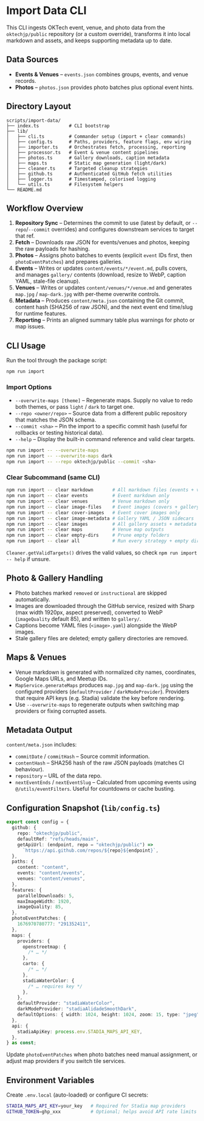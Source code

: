 # Import Data CLI

This CLI ingests OKTech event, venue, and photo data from the `oktechjp/public` repository (or a custom override), transforms it into local markdown and assets, and keeps supporting metadata up to date.

## Data Sources

- **Events & Venues** – `events.json` combines groups, events, and venue records.
- **Photos** – `photos.json` provides photo batches plus optional event hints.

## Directory Layout

```
scripts/import-data/
├── index.ts           # CLI bootstrap
├── lib/
│   ├── cli.ts         # Commander setup (import + clear commands)
│   ├── config.ts      # Paths, providers, feature flags, env wiring
│   ├── importer.ts    # Orchestrates fetch, processing, reporting
│   ├── processor.ts   # Event & venue content pipelines
│   ├── photos.ts      # Gallery downloads, caption metadata
│   ├── maps.ts        # Static map generation (light/dark)
│   ├── cleaner.ts     # Targeted cleanup strategies
│   ├── github.ts      # Authenticated GitHub fetch utilities
│   ├── logger.ts      # Timestamped, colorised logging
│   └── utils.ts       # Filesystem helpers
└── README.md
```

## Workflow Overview

1. **Repository Sync** – Determines the commit to use (latest by default, or `--repo`/`--commit` overrides) and configures downstream services to target that ref.
2. **Fetch** – Downloads raw JSON for events/venues and photos, keeping the raw payloads for hashing.
3. **Photos** – Assigns photo batches to events (explicit `event` IDs first, then `photoEventPatches`) and prepares galleries.
4. **Events** – Writes or updates `content/events/*/event.md`, pulls covers, and manages `gallery/` contents (download, resize to WebP, caption YAML, stale-file cleanup).
5. **Venues** – Writes or updates `content/venues/*/venue.md` and generates `map.jpg` / `map-dark.jpg` with per-theme overwrite controls.
6. **Metadata** – Produces `content/meta.json` containing the Git commit, content hash (SHA256 of raw JSON), and the next event end time/slug for runtime features.
7. **Reporting** – Prints an aligned summary table plus warnings for photo or map issues.

## CLI Usage

Run the tool through the package script:

```bash
npm run import
```

### Import Options

- `--overwrite-maps [theme]` – Regenerate maps. Supply no value to redo both themes, or pass `light` / `dark` to target one.
- `--repo <owner/repo>` – Source data from a different public repository that matches the JSON schema.
- `--commit <sha>` – Pin the import to a specific commit hash (useful for rollbacks or testing historical data).
- `--help` – Display the built-in command reference and valid clear targets.

```bash
npm run import -- --overwrite-maps
npm run import -- --overwrite-maps dark
npm run import -- --repo oktechjp/public --commit <sha>
```

### Clear Subcommand (same CLI)

```bash
npm run import -- clear markdown       # All markdown files (events + venues)
npm run import -- clear events         # Event markdown only
npm run import -- clear venues         # Venue markdown only
npm run import -- clear image-files    # Event images (covers + gallery)
npm run import -- clear cover-images   # Event cover images only
npm run import -- clear image-metadata # Gallery YAML / JSON sidecars
npm run import -- clear images         # All gallery assets + metadata
npm run import -- clear maps           # Venue map outputs
npm run import -- clear empty-dirs     # Prune empty folders
npm run import -- clear all            # Run every strategy + empty dir sweep
```

`Cleaner.getValidTargets()` drives the valid values, so check `npm run import -- help` if unsure.

## Photo & Gallery Handling

- Photo batches marked `removed` or `instructional` are skipped automatically.
- Images are downloaded through the GitHub service, resized with Sharp (max width 1920px, aspect preserved), converted to WebP (`imageQuality` default 85), and written to `gallery/`.
- Captions become YAML files (`<image>.yaml`) alongside the WebP images.
- Stale gallery files are deleted; empty gallery directories are removed.

## Maps & Venues

- Venue markdown is generated with normalized city names, coordinates, Google Maps URLs, and Meetup IDs.
- `MapService.generateMaps` produces `map.jpg` and `map-dark.jpg` using the configured providers (`defaultProvider` / `darkModeProvider`). Providers that require API keys (e.g. Stadia) validate the key before rendering.
- Use `--overwrite-maps` to regenerate outputs when switching map providers or fixing corrupted assets.

## Metadata Output

`content/meta.json` includes:

- `commitDate` / `commitHash` – Source commit information.
- `contentHash` – SHA256 hash of the raw JSON payloads (matches CI behaviour).
- `repository` – URL of the data repo.
- `nextEventEnds` / `nextEventSlug` – Calculated from upcoming events using `@/utils/eventFilters`. Useful for countdowns or cache busting.

## Configuration Snapshot (`lib/config.ts`)

```typescript
export const config = {
  github: {
    repo: "oktechjp/public",
    defaultRef: "refs/heads/main",
    getApiUrl: (endpoint, repo = "oktechjp/public") =>
      `https://api.github.com/repos/${repo}${endpoint}`,
  },
  paths: {
    content: "content",
    events: "content/events",
    venues: "content/venues",
  },
  features: {
    parallelDownloads: 5,
    maxImageWidth: 1920,
    imageQuality: 85,
  },
  photoEventPatches: {
    1676970780777: "291352411",
  },
  maps: {
    providers: {
      openstreetmap: {
        /* … */
      },
      carto: {
        /* … */
      },
      stadiaWaterColor: {
        /* … requires key */
      },
    },
    defaultProvider: "stadiaWaterColor",
    darkModeProvider: "stadiaAlidadeSmoothDark",
    defaultOptions: { width: 1024, height: 1024, zoom: 15, type: "jpeg", quality: 90 },
  },
  api: {
    stadiaApiKey: process.env.STADIA_MAPS_API_KEY,
  },
} as const;
```

Update `photoEventPatches` when photo batches need manual assignment, or adjust map providers if you switch tile services.

## Environment Variables

Create `.env.local` (auto-loaded) or configure CI secrets:

```bash
STADIA_MAPS_API_KEY=your_key   # Required for Stadia map providers
GITHUB_TOKEN=ghp_xxx           # Optional; helps avoid API rate limits in CI
```
